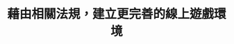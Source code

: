 ---
id: "10"
lang: zh-tw
publish: "TRUE"
selected: "FALSE"
selected_blog: "FALSE"
thumbnail: https://drive.google.com/file/d/17am-0x4bNbnWo9EUgEmQhT1Ua_XUHZ4D/view?usp=sharing
title: 藉由相關法規，建立更完善的線上遊戲環境
description: 「國內線上遊戲相關法規建置 」連署案
color: Yellow
introduction:
  content: >
    你平常會玩線上遊戲嗎？近年來，遊戲產業在台灣可說是蓬勃發展，卻也因此產生了一些相關問題，導致玩家的權益受損。因此，網友提案希望能建制國內線上遊戲的相關法規。

    此次協作會議提供了玩家與業者對話的平台，針對提案相關訴求，部分已於「消費者保護法」及「線上遊戲定型化契約應記載及不得記載事項」中有所規範，例如玩家帳號安全保障及遊戲商遊戲環境維護義務。另外，如防止遊戲商惡性關閉遊戲以及轉蛋爭議，將在日後納入研議，期望能為線上遊戲立定更完善的規範，打造讓玩家安心且公平的體驗。
join:
  type: 提
  title: 國內線上遊戲相關法規建置
  link: https://join.gov.tw/idea/detail/41642d74-7866-45e9-81a6-4984ffd276c0
  image: https://cm.pdis.tw/images/post/10/1SVA2bMUwW9KR6GFxjY2D6uCagnpjS-47.jpg
layout: post
departments:
  - 經濟部
embed:
  mind_map:
    links:
      - https://miro.com/app/live-embed/o9J_k0GpU50=/?moveToViewport=-6596,-1377,5445,4814&embedAutoplay=true
  ministry_slide:
    links:
      - https://issuu.com/pdis.tw/docs/_.pptx_f81798bbf3f7fb
  host_slide:
    links:
      - "-"
  live:
    links:
      - "-"
  transcript:
    links:
      - https://sayit.pdis.nat.gov.tw/2017-06-16-%E9%96%8B%E6%94%BE%E6%94%BF%E5%BA%9C%E8%81%AF%E7%B5%A1%E4%BA%BA%E7%AC%AC%E5%8D%81%E6%AC%A1%E5%8D%94%E4%BD%9C%E6%9C%83%E8%AD%B0
---